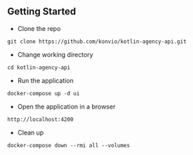 ## Getting Started

- Clone the repo
```
git clone https://github.com/konvio/kotlin-agency-api.git
```
- Change working directory
```
cd kotlin-agency-api
```
- Run the application
```
docker-compose up -d ui
```
- Open the application in a browser 
```
http://localhost:4200
```
- Clean up
```
docker-compose down --rmi all --volumes
```
